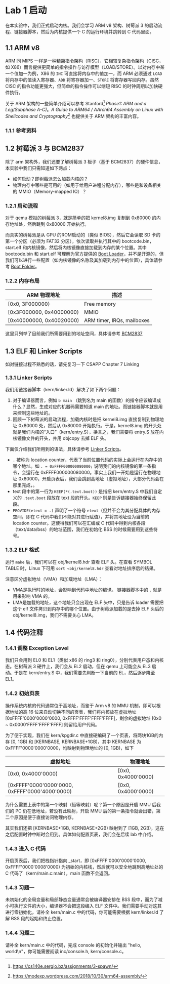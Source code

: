 # Lab 1 启动

在本实验中，我们正式启动内核。我们会学习 ARM v8 架构、树莓派 3 的启动流程、链接器脚本，然后为内核提供一个 C 的运行环境并跳转到 C 代码里面。

## 1.1 ARM v8

ARM 同 MIPS 一样是一种精简指令架构（RISC），它相较复杂指令架构（CISC，如 X86）而言提供更简单的指令操作与访存模型（LOAD/STORE）。以对内存中某一个值加一为例，X86 的 `INC` 可直接将内存中的值加一，而 ARM 必须通过 `LOAD` 将内存中的值读入寄存器、`ADD` 将寄存器加一、`STORE` 将寄存器写回内存。虽然 CISC 的指令功能更强大，但简单的指令操作可以缩短 RISC 的时钟周期以加快硬件执行。

关于 ARM 架构的一些简单介绍可以参考 Stanford[^Stanford] *Phase1: ARM and a Leg(Subphase A-C)*。*A Guide to ARM64 / AArch64 Assembly on Linux with Shellcodes and Cryptography*[^Assembly] 也提供关于 ARM 架构的丰富内容。

### 1.1.1 参考资料

[^Stanford]: https://cs140e.sergio.bz/assignments/3-spawn/
[^Assembly]: https://modexp.wordpress.com/2018/10/30/arm64-assembly/



## 1.2 树莓派 3 与 BCM2837

除了 arm 架构外，我们还要了解树莓派 3 板子（基于 BCM2837）的硬件信息，本实验中我们只需知道如下两点：

- 如何启动？即树莓派怎么加载内核的？
- 物理内存中哪些是可用的（如用于给用户进程分配内存），哪些是和设备相关的 MMIO（Memory-mapped IO）？

### 1.2.1 启动流程

对于 qemu 模拟的树莓派 3，就是简单的把 kernel8.img 复制到 0x80000 的内存地址处，然后跳到 0x80000 开始执行。

而真实的树莓派是从 GPU 的ROM启动的（类似 BIOS），然后它会读取 SD 卡的第一个分区（必须为 FAT32 分区），依次读取并执行其中的 bootcode.bin，start.elf 和内核镜像，然后将内核镜像直接加载到内存的某个位置。其中 bootcode.bin 和 start.elf 可理解为官方提供的 [Boot Loader](https://github.com/raspberrypi/firmware/tree/master/boot)，并不是开源的，但我们可以进行一些配置（如内核镜像的名称及其加载到内存中的位置），具体请参考 [Boot Folder](https://www.raspberrypi.org/documentation/configuration/boot_folder.md)。

### 1.2.2 内存布局

| ARM 物理地址             | 描述                       |
| ------------------------ | -------------------------- |
| [0x0, 3F000000)          | Free memory                |
| [0x3F000000, 0x40000000) | MMIO                       |
| [0x40000000, 0x40020000) | ARM timer, IRQs, mailboxes |

这里只列举了目前我们所需要用到的地址空间，具体请参考 [BCM2837](https://www.raspberrypi.org/documentation/hardware/raspberrypi/bcm2837/README.md)



## 1.3 ELF 和 Linker Scripts

如对链接过程不熟悉的话，请先复习一下 CSAPP Chapter 7 Linking

### 1.3.1 Linker Scripts

我们用链接器脚本（kern/linker.ld）解决了如下两个问题：

1. 对于编译器而言，例如 `b main` （跳到名为 main 的函数）的指令应该编译成什么？显然，生成对应的机器码需要知道 main 的地址。而链接器脚本就是用来控制这些地址的。
2. 回顾一下树莓派的启动流程，加载内核时是把 kernel8.img 直接复制到物理地址 0x80000 处，然后从 0x80000 开始执行。于是，kernel8.img 的开头处就是我们内核的“入口”（kern/entry.S），换言之，我们需要将 entry.S 放在内核镜像文件的开头，并用 objcopy 去掉 ELF 头。

下面仅介绍我们所用到的语法，具体请参考 [Linker Scripts](https://sourceware.org/binutils/docs/ld/Scripts.html)。

- `.` 被称为 location counter，代表了当前位置代码的实际上会运行在内存中的哪个地址。如 `. = 0xFFFF000000080000;` 说明我们的内核镜像的第一条指令，会运行在 0xFFFF000000080000。事实上我们一开始是运行在物理地址 0x80000，开启页表后，我们会跳到高地址（虚拟地址），大部分代码会在那里完成，。
- text 段中的第一行为 `KEEP(*(.text.boot))` 是指把 kern/entry.S 中我们自定义的 `.text.boot` 段放在 text 段的开头。`KEEP` 则是告诉链接器始终保留此段。
- `PROVIDE(etext = .)` 声明了一个符号 `etext`（但并不会为其分配具体的内存空间，即在 C 代码中我们不能对其进行赋值），并将其地址设为当前的 location counter。这使得我们可以在汇编或 C 代码中得到内核各段（text/data/bss）的地址范围，我们在初始化 BSS 的时候需要用到这些符号。

### 1.3.2 ELF 格式

运行 `make` 后，我们可以在 obj/kernel8.hdr 查看 ELF 头。在查看 SYMBOL TABLE 时，Linux 下可用 `sort <obj/kernel8.hdr` 查看对地址排序后的结果。

注意区分虚拟地址（VMA）和加载地址（LMA）：

- VMA是执行时的地址，会影响到代码中地址的编译。 链接器脚本中的 `.` 就是用来影响 VMA 的。
- LMA是加载的地址，这个地址只会出现在 ELF 头中，只是告诉 loader 需要把这个 elf 文件拷贝到内存中的哪个位置。由于树莓派加载的是去掉 ELF 头后的 obj/kernel8.img，我们不需要关心 LMA。



## 1.4 代码注释

### 1.4.1 调整 Exception Level

我们只会用到 EL0 和 EL1（类似 x86 的 ring3 和 ring0），分别代表用户态和内核态。在树莓派 3 硬件上，我们会从 EL2 启动，但在 qemu 上可能会从 EL3 启动。于是在 kern/entry.S 中，我们需要先判断一下当前的 EL，然后逐步降至 EL1。

### 1.4.2 初始页表

操作系统内核的代码通常位于高地址，而鉴于 Arm v8 的 MMU 机制，即可以根据地址的高 16 位来自动切换不同的页表，我们将内核放在虚拟地址 [0xFFFF'0000'0000'0000, 0xFFFF'FFFF'FFFF'FFFF]，剩余的虚拟地址 [0x0 ~ 0x0000'FFFF'FFFF'FFFF] 则留给用户代码。

为了便于实现，我们在 kern/kpgdir.c 中直接硬编码了一个页表，将两块1GB的内存 [0, 1GB) 和 [KERNBASE, KERNBASE+1GB)，其中 KERNBASE 为 0xFFFF'0000'0000'0000，均映射到物理地址的 [0, 1GB)，如下

| 虚拟地址                                       | 物理地址           |
| ---------------------------------------------- | ------------------ |
| [0x0, 0x4000'0000)                             | [0x0, 0x4000'0000) |
| [0xFFFF'0000'0000'0000, 0xFFFF'0000'4000'0000) | [0x0, 0x4000'0000) |

为什么需要上表中的第一个映射（恒等映射）呢？第一个原因是开启 MMU 后我们的 PC 仍在低地址，若没有此映射，开启 MMU 后的第一条指令就会出错，第二个原因是便于直接访问物理内存。

其实我们还把 [KERNBASE+1GB, KERNBASE+2GB) 映射到了 [1GB, 2GB)，这在之后配置时钟中断时会用到。具体如何配置页表，我们会在后续 lab 中介绍。

### 1.4.3 进入 C 代码

开启页表后，我们把栈指针指向 _start，即 [0xFFFF'0000'0000'0000, 0xFFFF'0000'0008'0000) 为初始的内核栈，然后就可以安全地跳到高地址处的 C 代码了（kern/main.c:main），main 函数不会返回。

### 1.4.3 习题一

未初始化的全局变量和局部静态变量通常会被编译器安排在 BSS 段中，而为了减小可执行文件的大小，编译器不会把这段编入 ELF 文件中。我们需要手动对这其进行零初始化，请补全 kern/main.c 中的代码，你可能需要根据 kern/linker.ld 了解 BSS 段的起始和终止位置。

### 1.4.4 习题二

请补全 kern/main.c 中的代码，完成 console 的初始化并输出 "hello, world\n"，你可能需要阅读 inc/console.h, kern/console.c。

